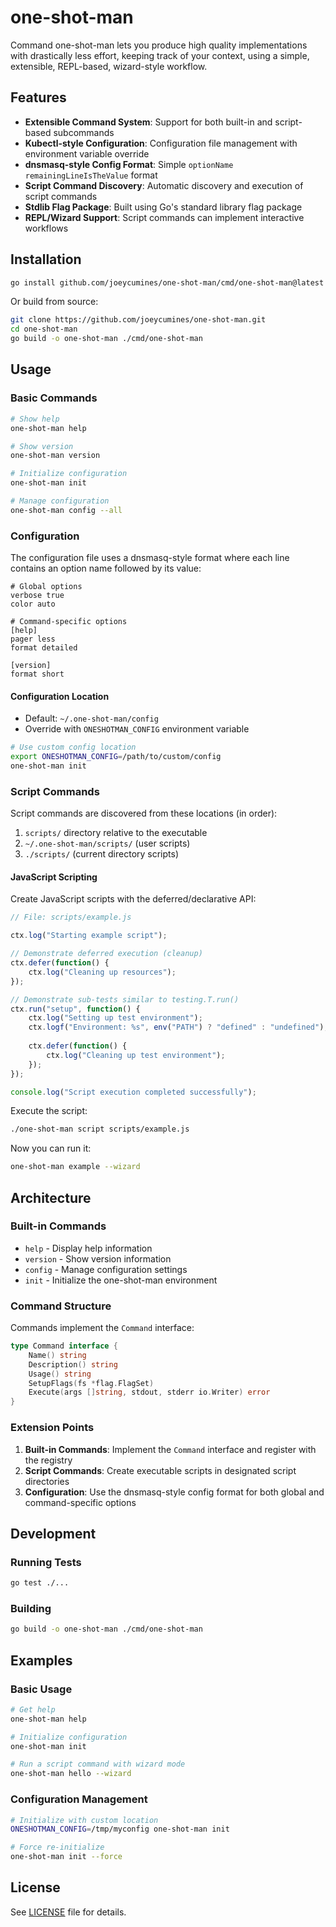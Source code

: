 # one-shot-man

Command one-shot-man lets you produce high quality implementations with drastically less effort, keeping track of your context, using a simple, extensible, REPL-based, wizard-style workflow.

## Features

- **Extensible Command System**: Support for both built-in and script-based subcommands
- **Kubectl-style Configuration**: Configuration file management with environment variable override
- **dnsmasq-style Config Format**: Simple `optionName remainingLineIsTheValue` format
- **Script Command Discovery**: Automatic discovery and execution of script commands
- **Stdlib Flag Package**: Built using Go's standard library flag package
- **REPL/Wizard Support**: Script commands can implement interactive workflows

## Installation

```bash
go install github.com/joeycumines/one-shot-man/cmd/one-shot-man@latest
```

Or build from source:

```bash
git clone https://github.com/joeycumines/one-shot-man.git
cd one-shot-man
go build -o one-shot-man ./cmd/one-shot-man
```

## Usage

### Basic Commands

```bash
# Show help
one-shot-man help

# Show version
one-shot-man version

# Initialize configuration
one-shot-man init

# Manage configuration
one-shot-man config --all
```

### Configuration

The configuration file uses a dnsmasq-style format where each line contains an option name followed by its value:

```
# Global options
verbose true
color auto

# Command-specific options
[help]
pager less
format detailed

[version]
format short
```

#### Configuration Location

- Default: `~/.one-shot-man/config`
- Override with `ONESHOTMAN_CONFIG` environment variable

```bash
# Use custom config location
export ONESHOTMAN_CONFIG=/path/to/custom/config
one-shot-man init
```

### Script Commands

Script commands are discovered from these locations (in order):
1. `scripts/` directory relative to the executable
2. `~/.one-shot-man/scripts/` (user scripts)
3. `./scripts/` (current directory scripts)

#### JavaScript Scripting

Create JavaScript scripts with the deferred/declarative API:

```javascript
// File: scripts/example.js

ctx.log("Starting example script");

// Demonstrate deferred execution (cleanup)
ctx.defer(function() {
    ctx.log("Cleaning up resources");
});

// Demonstrate sub-tests similar to testing.T.run()
ctx.run("setup", function() {
    ctx.log("Setting up test environment");
    ctx.logf("Environment: %s", env("PATH") ? "defined" : "undefined");
    
    ctx.defer(function() {
        ctx.log("Cleaning up test environment");
    });
});

console.log("Script execution completed successfully");
```

Execute the script:

```bash
./one-shot-man script scripts/example.js
```

Now you can run it:

```bash
one-shot-man example --wizard
```

## Architecture

### Built-in Commands

- `help` - Display help information
- `version` - Show version information  
- `config` - Manage configuration settings
- `init` - Initialize the one-shot-man environment

### Command Structure

Commands implement the `Command` interface:

```go
type Command interface {
    Name() string
    Description() string
    Usage() string
    SetupFlags(fs *flag.FlagSet)
    Execute(args []string, stdout, stderr io.Writer) error
}
```

### Extension Points

1. **Built-in Commands**: Implement the `Command` interface and register with the registry
2. **Script Commands**: Create executable scripts in designated script directories
3. **Configuration**: Use the dnsmasq-style config format for both global and command-specific options

## Development

### Running Tests

```bash
go test ./...
```

### Building

```bash
go build -o one-shot-man ./cmd/one-shot-man
```

## Examples

### Basic Usage

```bash
# Get help
one-shot-man help

# Initialize configuration  
one-shot-man init

# Run a script command with wizard mode
one-shot-man hello --wizard
```

### Configuration Management

```bash
# Initialize with custom location
ONESHOTMAN_CONFIG=/tmp/myconfig one-shot-man init

# Force re-initialize
one-shot-man init --force
```

## License

See [LICENSE](LICENSE) file for details.
